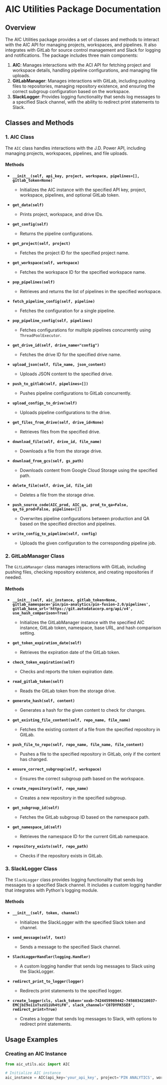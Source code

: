 # AIC Utilities Package Documentation

## Overview
The AIC Utilities package provides a set of classes and methods to interact with the AIC API for managing projects, workspaces, and pipelines. It also integrates with GitLab for source control management and Slack for logging and notifications. The package includes three main components:

1. **AIC**: Manages interactions with the ACI API for fetching project and workspace details, handling pipeline configurations, and managing file uploads.
2. **GitLabManager**: Manages interactions with GitLab, including pushing files to repositories, managing repository existence, and ensuring the correct subgroup configuration based on the workspace.
3. **SlackLogger**: Provides logging functionality that sends log messages to a specified Slack channel, with the ability to redirect print statements to Slack.

## Classes and Methods

### 1. AIC Class
The `AIC` class handles interactions with the J.D. Power API, including managing projects, workspaces, pipelines, and file uploads.

#### Methods

- **`__init__(self, api_key, project, workspace, pipelines=[], gitlab_token=None)`**
  - Initializes the AIC instance with the specified API key, project, workspace, pipelines, and optional GitLab token.
  
- **`get_data(self)`**
  - Prints project, workspace, and drive IDs.

- **`get_config(self)`**
  - Returns the pipeline configurations.

- **`get_project(self, project)`**
  - Fetches the project ID for the specified project name.

- **`get_workspace(self, workspace)`**
  - Fetches the workspace ID for the specified workspace name.

- **`pop_pipelines(self)`**
  - Retrieves and returns the list of pipelines in the specified workspace.

- **`fetch_pipeline_config(self, pipeline)`**
  - Fetches the configuration for a single pipeline.

- **`pop_pipeline_config(self, pipelines)`**
  - Fetches configurations for multiple pipelines concurrently using `ThreadPoolExecutor`.

- **`get_drive_id(self, drive_name="config")`**
  - Fetches the drive ID for the specified drive name.

- **`upload_json(self, file_name, json_content)`**
  - Uploads JSON content to the specified drive.

- **`push_to_gitlab(self, pipelines=[])`**
  - Pushes pipeline configurations to GitLab concurrently.

- **`upload_configs_to_drive(self)`**
  - Uploads pipeline configurations to the drive.

- **`get_files_from_drive(self, drive_id=None)`**
  - Retrieves files from the specified drive.

- **`download_file(self, drive_id, file_name)`**
  - Downloads a file from the storage drive.

- **`download_from_gcs(self, gs_path)`**
  - Downloads content from Google Cloud Storage using the specified path.

- **`delete_file(self, drive_id, file_id)`**
  - Deletes a file from the storage drive.

- **`push_source_code(AIC_prod, AIC_qa, prod_to_qa=False, qa_to_prod=False, pipelines=[])`**
  - Overwrites pipeline configurations between production and QA based on the specified direction and pipelines.

- **`write_config_to_pipeline(self, config)`**
  - Uploads the given configuration to the corresponding pipeline job.

### 2. GitLabManager Class
The `GitLabManager` class manages interactions with GitLab, including pushing files, checking repository existence, and creating repositories if needed.

#### Methods

- **`__init__(self, aic_instance, gitlab_token=None, gitlab_namespace='pin/pin-analytics/pin-fusion-2.0/pipelines', gitlab_base_url='https://git.autodatacorp.org/api/v4', use_hash_comparison=True)`**
  - Initializes the GitLabManager instance with the specified AIC instance, GitLab token, namespace, base URL, and hash comparison setting.

- **`get_token_expiration_date(self)`**
  - Retrieves the expiration date of the GitLab token.

- **`check_token_expiration(self)`**
  - Checks and reports the token expiration date.

- **`read_gitlab_token(self)`**
  - Reads the GitLab token from the storage drive.

- **`generate_hash(self, content)`**
  - Generates a hash for the given content to check for changes.

- **`get_existing_file_content(self, repo_name, file_name)`**
  - Fetches the existing content of a file from the specified repository in GitLab.

- **`push_file_to_repo(self, repo_name, file_name, file_content)`**
  - Pushes a file to the specified repository in GitLab, only if the content has changed.

- **`ensure_correct_subgroup(self, workspace)`**
  - Ensures the correct subgroup path based on the workspace.

- **`create_repository(self, repo_name)`**
  - Creates a new repository in the specified subgroup.

- **`get_subgroup_id(self)`**
  - Fetches the GitLab subgroup ID based on the namespace path.

- **`get_namespace_id(self)`**
  - Retrieves the namespace ID for the current GitLab namespace.

- **`repository_exists(self, repo_path)`**
  - Checks if the repository exists in GitLab.

### 3. SlackLogger Class
The `SlackLogger` class provides logging functionality that sends log messages to a specified Slack channel. It includes a custom logging handler that integrates with Python's logging module.

#### Methods

- **`__init__(self, token, channel)`**
  - Initializes the SlackLogger with the specified Slack token and channel.

- **`send_message(self, text)`**
  - Sends a message to the specified Slack channel.

- **`SlackLoggerHandler(logging.Handler)`**
  - A custom logging handler that sends log messages to Slack using the SlackLogger.

- **`redirect_print_to_logger(logger)`**
  - Redirects print statements to the specified logger.

- **`create_logger(cls, slack_token='xoxb-7424459969442-7456034210037-EMCjbI9oi1xTszU1iUh4tLFH', slack_channel='C07DYFK5SE8', redirect_print=True)`**
  - Creates a logger that sends log messages to Slack, with options to redirect print statements.

## Usage Examples

### Creating an AIC Instance
```python
from aic_utils.aic import AIC

# Initialize AIC instance
aic_instance = AIC(api_key='your_api_key', project='PIN ANALYTICS', workspace='PIN FUSION 2.0', pipelines=['pipeline1', 'pipeline2'])
